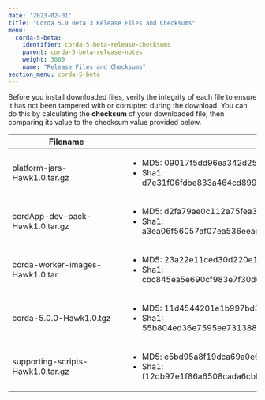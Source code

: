 ```yaml
---
date: '2023-02-01'
title: "Corda 5.0 Beta 3 Release Files and Checksums"
menu:
  corda-5-beta:
    identifier: corda-5-beta-release-checksums
    parent: corda-5-beta-release-notes
    weight: 3000
    name: "Release Files and Checksums"
section_menu: corda-5-beta
---
```


Before you install downloaded files, verify the integrity of each file to ensure it has not been tampered with or corrupted during the download. You can do this by calculating the **checksum** of your downloaded file, then comparing its value to the checksum value provided below.

| <div style="width:220px">Filename</div> | Checksum Value                           |
| --------------------------------------- | ---------------------------------------- |
| platform-jars-Hawk1.0.tar.gz            | <ul><li> MD5: 09017f5dd96ea342d25c91016187af75</li> <li> Sha1: d7e31f06fdbe833a464cd8991cbd21a2c83a980f8e94ae70599914198ea3169c</li></ul>           |
| cordApp-dev-pack-Hawk1.0.tar.gz         | <ul><li> MD5: d2fa79ae0c112a75fea3a61d7a59b208</li><li> Sha1: a3ea06f56057af07ea536eeaea89249b7ab7bd96c9064f96953ef8bb82c442fa</li></ul>           |
| corda-worker-images-Hawk1.0.tar         | <ul><li> MD5: 23a22e11ced30d220e1d32344bf9f27c</li> <li> Sha1: cbc845ea5e690cf983e7f30d627b1be03166aeb9d3d061ca6185923d2e00a019</li></ul>           |
| corda-5.0.0-Hawk1.0.tgz                 | <ul><li> MD5: 11d4544201e1b997bd30631e8f905394 </li> <li> Sha1: 55b804ed36e7595ee7313880022e95aeb9c02b21338e01bdce83e330f1c50c80</li></ul>           |
| supporting-scripts-Hawk1.0.tar.gz       | <ul><li> MD5: e5bd95a8f19dca69a0e626e7849c186e </li> <li> Sha1: f12db97e1f86a6508cada6cbb887ee3b5e3c9fe6036fd5434255f9ab6ff85f96</li></ul>           |